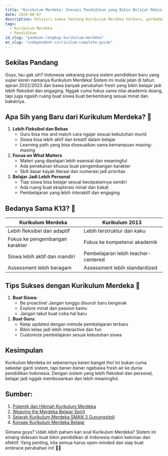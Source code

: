 ```yaml
---
title: "Kurikulum Merdeka: Inovasi Pendidikan yang Bikin Belajar Makin Seru! 🎓"
date: 2024-08-07
description: Pelajari semua tentang Kurikulum Merdeka terbaru, perbedaannya dengan K13, cara implementasi, dan manfaatnya bagi siswa & guru. Update lengkap 2024!
tags:
  - Kurikulum Merdeka
  - Pendidikan
id_slug: "panduan-lengkap-kurikulum-merdeka"
en_slug: "independent-curriculum-complete-guide"
---
```


## Sekilas Pandang

Guys, tau gak sih? Indonesia sekarang punya sistem pendidikan baru yang super keren namanya Kurikulum Merdeka! Sistem ini mulai jalan di tahun ajaran 2022/2023 dan bawa banyak perubahan fresh yang bikin belajar jadi lebih fleksibel dan engaging. Nggak cuma fokus sama nilai akademis doang, tapi juga ngasih ruang buat siswa buat berkembang sesuai minat dan bakatnya.

## Apa Sih yang Baru dari Kurikulum Merdeka? 🤔

1. **Lebih Fleksibel dan Bebas**
   - Guru bisa mix and match cara ngajar sesuai kebutuhan murid
   - Siswa bisa lebih aktif dan kreatif dalam belajar
   - Learning path yang bisa disesuaikan sama kemampuan masing-masing
2. **Focus on What Matters**
   - Materi yang dipelajari lebih esensial dan meaningful
   - Ada penekanan khusus buat pengembangan karakter
   - Skill dasar kayak literasi dan numerasi jadi prioritas
3. **Belajar Jadi Lebih Personal**
   - Tiap siswa bisa belajar sesuai kecepatannya sendiri
   - Ada ruang buat eksplorasi minat dan bakat
   - Pembelajaran yang lebih interaktif dan engaging

## Bedanya Sama K13? 👀

| Kurikulum Merdeka              | Kurikulum 2013                      |
| ------------------------------ | ----------------------------------- |
| Lebih fleksibel dan adaptif    | Lebih terstruktur dan kaku          |
| Fokus ke pengembangan karakter | Fokus ke kompetensi akademik        |
| Siswa lebih aktif dan mandiri  | Pembelajaran lebih teacher-centered |
| Assessment lebih beragam       | Assessment lebih standardized       |

## Tips Sukses dengan Kurikulum Merdeka 💪

1. **Buat Siswa:**
   - Be proactive! Jangan tunggu disuruh baru bergerak
   - Explore minat dan passion kamu
   - Jangan takut buat coba hal baru
2. **Buat Guru:**
   - Keep updated dengan metode pembelajaran terbaru
   - Bikin kelas jadi lebih interactive dan fun
   - Customize pembelajaran sesuai kebutuhan siswa

## Kesimpulan

Kurikulum Merdeka ini sebenernya keren banget lho! Ini bukan cuma sekedar ganti sistem, tapi bener-bener ngebawa fresh air ke dunia pendidikan Indonesia. Dengan sistem yang lebih fleksibel dan personal, belajar jadi nggak membosankan dan lebih meaningful.

## Sumber:

1. [Polemik dan Hikmah Kurikulum Merdeka](https://kumparan.com/maulano-barontuko/polemik-dan-hikmah-kurikulum-merdeka-pada-mata-pelajaran-sejarah-1zU4FQLABF2)
2. [Weaving the Merdeka Belajar Spirit](https://willyrenandya.com/weaving-the-merdeka-belajar-spirit-into-elt-classrooms/)
3. [Sejarah Kurikulum Merdeka SMAN 3 Gunungsitoli](https://www.sman3gusit.sch.id/akademik/kurikulum/sejarah-kurikulum-merdeka)
4. [Konsep Kurikulum Merdeka Belajar](https://www.smkn1mirisragen.sch.id/read/380/konsep-kurikulum-merdeka-belajar)

Gimana guys? Udah lebih paham kan soal Kurikulum Merdeka? Sistem ini emang didesain buat bikin pendidikan di Indonesia makin kekinian dan efektif. Yang penting, kita semua harus open-minded dan siap buat embrace perubahan ini! 🚀✨
